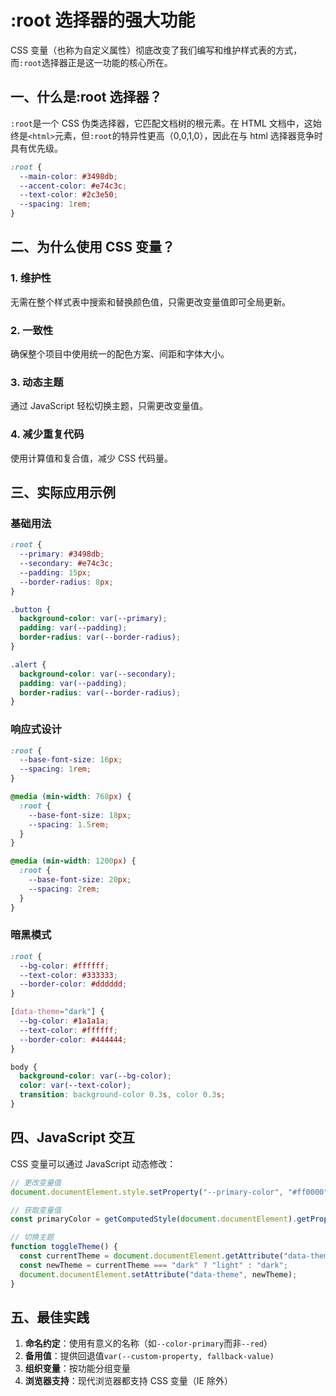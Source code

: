 # :root 选择器的强大功能

CSS 变量（也称为自定义属性）彻底改变了我们编写和维护样式表的方式，而`:root`选择器正是这一功能的核心所在。

## 一、什么是:root 选择器？

`:root`是一个 CSS 伪类选择器，它匹配文档树的根元素。在 HTML 文档中，这始终是`<html>`元素，但`:root`的特异性更高（0,0,1,0），因此在与 html 选择器竞争时具有优先级。

```css
:root {
  --main-color: #3498db;
  --accent-color: #e74c3c;
  --text-color: #2c3e50;
  --spacing: 1rem;
}
```

## 二、为什么使用 CSS 变量？

### 1. 维护性

无需在整个样式表中搜索和替换颜色值，只需更改变量值即可全局更新。

### 2. 一致性

确保整个项目中使用统一的配色方案、间距和字体大小。

### 3. 动态主题

通过 JavaScript 轻松切换主题，只需更改变量值。

### 4. 减少重复代码

使用计算值和复合值，减少 CSS 代码量。

## 三、实际应用示例

### 基础用法

```css
:root {
  --primary: #3498db;
  --secondary: #e74c3c;
  --padding: 15px;
  --border-radius: 8px;
}

.button {
  background-color: var(--primary);
  padding: var(--padding);
  border-radius: var(--border-radius);
}

.alert {
  background-color: var(--secondary);
  padding: var(--padding);
  border-radius: var(--border-radius);
}
```

### 响应式设计

```css
:root {
  --base-font-size: 16px;
  --spacing: 1rem;
}

@media (min-width: 768px) {
  :root {
    --base-font-size: 18px;
    --spacing: 1.5rem;
  }
}

@media (min-width: 1200px) {
  :root {
    --base-font-size: 20px;
    --spacing: 2rem;
  }
}
```

### 暗黑模式

```css
:root {
  --bg-color: #ffffff;
  --text-color: #333333;
  --border-color: #dddddd;
}

[data-theme="dark"] {
  --bg-color: #1a1a1a;
  --text-color: #ffffff;
  --border-color: #444444;
}

body {
  background-color: var(--bg-color);
  color: var(--text-color);
  transition: background-color 0.3s, color 0.3s;
}
```

## 四、JavaScript 交互

CSS 变量可以通过 JavaScript 动态修改：

```javascript
// 更改变量值
document.documentElement.style.setProperty("--primary-color", "#ff0000");

// 获取变量值
const primaryColor = getComputedStyle(document.documentElement).getPropertyValue("--primary-color");

// 切换主题
function toggleTheme() {
  const currentTheme = document.documentElement.getAttribute("data-theme");
  const newTheme = currentTheme === "dark" ? "light" : "dark";
  document.documentElement.setAttribute("data-theme", newTheme);
}
```

## 五、最佳实践

1. **命名约定**：使用有意义的名称（如`--color-primary`而非`--red`）
2. **备用值**：提供回退值`var(--custom-property, fallback-value)`
3. **组织变量**：按功能分组变量
4. **浏览器支持**：现代浏览器都支持 CSS 变量（IE 除外）
